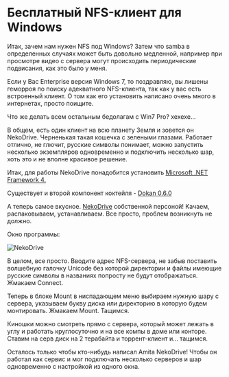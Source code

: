# Бесплатный NFS-клиент для Windows
Итак, зачем нам нужен NFS под Windows? Затем что samba в определенных случаях может быть довольно медленной, например при просмотре видео с сервера могут происходить периодические подвисания, как это было у меня.

Если у Вас Enterprise версия Windows 7, то поздравляю, вы лишены геморроя по поиску адекватного NFS-клиента, так как у вас есть встроенный клиент. О том как его установить написано очень много в интернетах, просто поищите.

Что же делать всем остальным бедолагам с Win7 Pro? хехехе…

В общем, есть один клиент на всю планету Земля и зовется он NekoDrive. Черненькая такая кошечка с зелеными глазами. Работает отлично, не глючит, русские символы понимает, можно запустить несколько экземпляров одновременно и подключить несколько шар, хоть это и не вполне красивое решение.

Итак, для работы NekoDrive понадобится установить [Microsoft .NET Framework 4.](http://www.microsoft.com/en-us/download/details.aspx?id=17851)

Существует и второй компонент коктейля - [Dokan 0.6.0](http://dokan-dev.net/wp-content/uploads/DokanInstall_0.6.0.exe)

А теперь самое вкусное. [NekoDrive](https://nekodrive.googlecode.com/files/NekoDrive_0_9_0.7z) собственной персоной! Качаем, распаковываем, устанавливаем. Все просто, проблем возникнуть не должно.

Окно программы:

![NekoDrive](/images/Windows/nekodrive.png 'NekoDrive')

В целом, все просто. Вводите адрес NFS-сервера, не забыв поставить волшебную галочку Unicode без которой директории и файлы имеющие русские символы в названиях попросту не будут отображаться. Жмакаем Connect.

Теперь в блоке Mount в ниспадающем меню выбираем нужную шару с сервера, указываем букву диска или директорию в которую будем монтировать. Жмакаем Mount. Тащимся.

Киношки можно смотреть прямо с сервера, который может лежать в углу и работать круглосуточно и на все компы в доме или конторе. Ставим на серв диск на 2 терабайта и торрент-клиент и… тащимся.

Осталось только чтобы кто-нибудь написал Amita NekoDrive! Чтобы он работал как сервис и мог подключать несколько серверов и шар одновременно с настройкой из одного окна.
